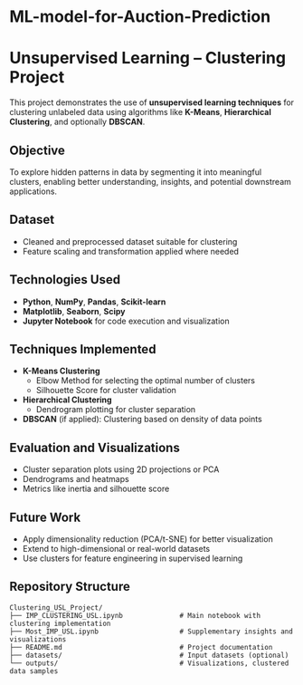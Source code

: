 # ML-model-for-Auction-Prediction
# Unsupervised Learning – Clustering Project

This project demonstrates the use of **unsupervised learning techniques** for clustering unlabeled data using algorithms like **K-Means**, **Hierarchical Clustering**, and optionally **DBSCAN**.

## Objective

To explore hidden patterns in data by segmenting it into meaningful clusters, enabling better understanding, insights, and potential downstream applications.

## Dataset

- Cleaned and preprocessed dataset suitable for clustering
- Feature scaling and transformation applied where needed

## Technologies Used

- **Python**, **NumPy**, **Pandas**, **Scikit-learn**
- **Matplotlib**, **Seaborn**, **Scipy**
- **Jupyter Notebook** for code execution and visualization

## Techniques Implemented

- **K-Means Clustering**
  - Elbow Method for selecting the optimal number of clusters
  - Silhouette Score for cluster validation
- **Hierarchical Clustering**
  - Dendrogram plotting for cluster separation
- **DBSCAN** (if applied): Clustering based on density of data points

## Evaluation and Visualizations

- Cluster separation plots using 2D projections or PCA
- Dendrograms and heatmaps
- Metrics like inertia and silhouette score

## Future Work

- Apply dimensionality reduction (PCA/t-SNE) for better visualization
- Extend to high-dimensional or real-world datasets
- Use clusters for feature engineering in supervised learning

## Repository Structure

```
Clustering_USL_Project/
├── IMP_CLUSTERING_USL.ipynb              # Main notebook with clustering implementation
├── Most_IMP_USL.ipynb                    # Supplementary insights and visualizations
├── README.md                             # Project documentation
├── datasets/                             # Input datasets (optional)
└── outputs/                              # Visualizations, clustered data samples
```
